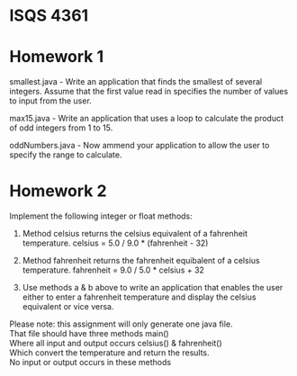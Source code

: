 # ISQS 4361

# Homework 1
smallest.java - Write an application that finds the smallest of several integers. Assume that the first value read in specifies the number of values to input from the user. 

max15.java - Write an application that uses a loop to calculate the product of odd integers from 1 to 15.   

oddNumbers.java - Now ammend your application to allow the user to specify the range to calculate.

# Homework 2

Implement the following integer or float methods:
  
  1. Method celsius returns the celsius equivalent of a fahrenheit temperature. 
    celsius = 5.0 / 9.0 * (fahrenheit - 32)
  
  2. Method fahrenheit returns the fahrenheit equibalent of a celsius temperature.
    fahrenheit = 9.0 / 5.0 * celsius + 32
  
  3. Use methods a & b above to write an application that enables the user either to enter a fahrenheit 
     temperature and display the celsius equivalent or vice versa.

Please note: this assignment will only generate one java file.  
  That file should have three methods main()   
  Where all input and output occurs celsius() & fahrenheit()   
  Which convert the temperature and return the results.  
  No input or output occurs in these methods
